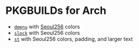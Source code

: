 # PKGBUILDs for Arch

* [`dmenu`](http://dmenu.suckless.org) with
  [Seoul256](https://github.com/junegunn/seoul256.vim) colors
* [`slock`](http://tools.suckless.org/slock) with Seoul256 colors
* [`st`](http://st.suckless.org) with Seoul256 colors, padding, and larger
  text
